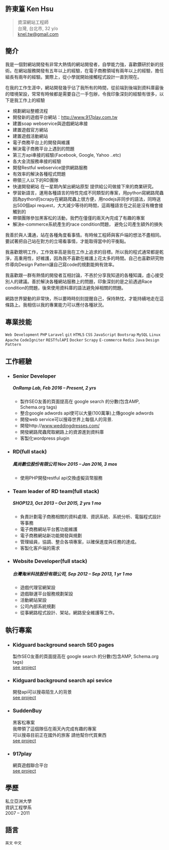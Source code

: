 
## 許東篁 Ken Hsu
> 資深網站工程師  
> 台灣, 台北市, 32 y/o  
> [knel.tw@gmail.com](knel.tw@gmail.com)  

## 簡介
我是一個對網站開發有非常大熱情的網站開發者，自學能力強，喜歡鑽研於新的技術。在網站服務開發有五年以上的經驗，在電子商務領域有兩年以上的經驗，擔任組長有兩年的經驗。實際上，從小學就開始接觸程式設計一直到現在。

在我的工作生涯中，網站開發幾乎佔了我所有的時間，從前端到後端到資料庫最後的環境架設，常常有時候都是需要自己一手包辦，令我印象深刻的經驗有很多，以下是我工作上的經驗
* 規劃網站整體流程
* 開發新的遊戲平台網站：http://www.917play.com.tw
* 建置soap  webservice與遊戲網站串接
* 建置遊戲官方網站
* 建置遊戲活動網站
* 電子商務平台上的開發與維護
* 解決電子商務平台上遇到的問題
* 第三方api串接的經驗(Facebook,  Google,  Yahoo  ..etc)
* 各大金流服務串接的經驗
* 開發Restful  webservice提供網路服務
* 有效率的解決各種程式問題
* 帶領三人以下的RD團隊
* 快速開發網站  在一星期內架出網站原型  提供給公司做接下來的商業研究。
* 學習新語言，運用各種語言的特性完成不同類型的專案，用python寫網路爬蟲因為python的scrapy在網路爬蟲上很方便，用nodejs非同步的語法，同時送出500個api  request，大大減少等待的時間，這兩種語言在之前是沒有機會接觸到的
* 帶領團隊參加黑客松的活動，我們在僅僅的兩天內完成了有趣的專案
* 解決e-commerce系統產生的race  condition問題，  避免公司產生額外的損失

我善於與人溝通，站在各種角度看事情。有時候工程師與客戶端的想法不盡相同。要試著把自己站在對方的立場看事情，才能取得當中的平衡點。

我喜歡聰明工作，工作效率高是我在工作上追求的目標。所以我的程式通常都是乾淨，高重用性，好維護，因為我不喜歡在維護上花太多的時間。自己也喜歡研究物件導向Design  Pattern讓自己寫code的規劃能夠有效率。

我喜歡跟一群有熱情的開發者互相討論，不吝於分享我知道的各種知識，虛心接受別人的建議。善於解決各種網站服務上的問題，印象深刻的是之前遇過Race  condition的問題，後來使用資料庫的語法避免掉相關的問題。

網路世界變動的非常快，所以要時時刻刻提醒自己，保持熱忱，才能持續地走在這條路上。我相信以我的專業能力可以應付各種狀況。 

## 專業技能
`Web Development` `PHP` `Laravel` `git` `HTML5` `CSS` `JavaScript` `Bootsrap` `MySQL` `Linux` `Apache` `CodeIgniter` `RESTfulAPI` `Docker` `Scrapy` `E-commerce` `Redis` `Java` `Design Pattern`

## 工作經驗
* ### Senior Developer
  ##### OnRamp Lab, Feb 2016 – Present, 2 yrs  

  * 製作SEO友善的頁面提高在 google search 的分數(包含AMP, Schema.org tags)
  * 整合google adwords api使可以大量(100萬筆)上傳google adwords
  * 開發web service可以搜尋世界上每個人的背景.
  * 開發http://www.weddingdresses.com/
  * 開發網路爬蟲爬取網路上的資源進到資料庫  
  * 客製化wordpress plugin
  
* ### RD(full stack)
  ##### 風尚數位股份有限公司 Nov 2015 – Jan 2016, 3 mos
  * 使用PHP開發restful api交換虛擬貨幣服務

* ### Team leader of RD team(full stack)
  ##### SHOP123, Oct 2013 – Oct 2015, 2 yrs 1 mo  
  * 負責計劃電子商務相關的資料處理、資訊系統、系統分析、電腦程式設計等事務
  * 電子商務網站平台舊功能維護
  * 電子商務網站新功能開發與規劃
  * 管理組員，協調、整合各項專案，以確保進度與任務的達成。
  * 客製化客戶端的需求

* ### Website Developer(full stack)
  ##### 台灣淘米科技股份有限公司, Sep 2012 – Sep 2013, 1 yr 1 mo
  * 遊戲代理官網架設
  * 遊戲聯運平台服務規劃架設
  * 活動網站架設
  * 公司內部系統規劃
  * 從事網路程式設計、架站，網路安全維護等工作。
  
## 執行專案
* ### Kidguard background search SEO pages
  製作SEO友善的頁面提高在 google search 的分數(包含AMP, Schema.org tags)  
  [see project](https://www.kidguard.com/find/j)
* ### Kidguard background search api sevice
  開發api可以搜尋陌生人的背景  
  [see project](https://www.kidguard.com/people-search/)
* ### SuddenBuy
  黑客松專案   
  我帶領了這個隊伍在兩天內完成有趣的專案  
  可以搜尋目前正在國外的旅客 請他幫你代買東西  
  [see project](http://www.hackathon.io/sudden-buy)
* ### 917play
  網頁遊戲聯合平台  
  [see project](http://www.917play.com.tw/)
  
## 學歷
私立亞洲大學  
資訊工程學系  
2007 – 2011  
## 語言
``英文`` ``中文``